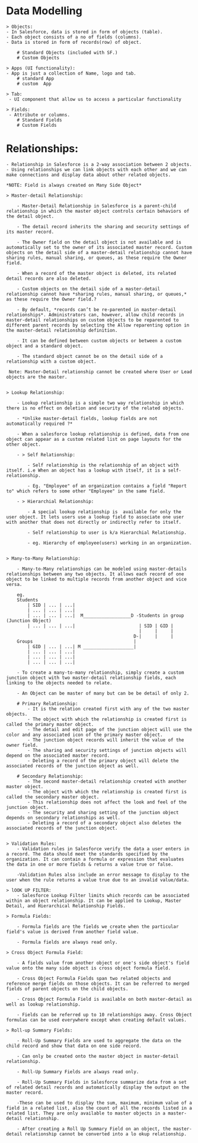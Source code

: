 # Data Modelling
    > Objects:
    - In Salesforce, data is stored in form of objects (table).
    - Each object consists of a no of fields (columns).
    - Data is stored in form of records(row) of object.

        # Standard Objects (included with SF.)
        # Custom Objects
    
    > Apps (UI functionality): 
    - App is just a collection of Name, logo and tab.
        # standard App
        # custom  App

    > Tab:
     - UI component that allow us to access a particular functionality 
    
    > Fields:
     - Attribute or columns.
        # Standard Fields
        # Custom Fields

# Relationships: 
    - Relationship in Salesforce is a 2-way association between 2 objects. 
    - Using relationships we can link objects with each other and we can make connections and display data about other related objects.
    
    *NOTE: Field is always created on Many Side Object*

    > Master-detail Relationship:
        
        - Master-Detail Relationship in Salesforce is a parent-child relationship in which the master object controls certain behaviors of the detail object.
        
        - The detail record inherits the sharing and security settings of its master record.

        - The Owner field on the detail object is not available and is automatically set to the owner of its associated master record. Custom objects on the detail side of a master-detail relationship cannot have sharing rules, manual sharing, or queues, as these require the Owner field.

        - When a record of the master object is deleted, its related detail records are also deleted.

        - Custom objects on the detail side of a master-detail relationship cannot have *sharing rules, manual sharing, or queues,* as these require the Owner field.?
        
        - By default, *records can’t be re-parented in master-detail relationships*. Administrators can, however, allow child records in master-detail relationships on custom objects to be reparented to different parent records by selecting the Allow reparenting option in the master-detail relationship definition.
        
        - It can be defined between custom objects or between a custom object and a standard object.
        
        - The standard object cannot be on the detail side of a relationship with a custom object.
    
     Note: Master-Detail relationship cannot be created where User or Lead objects are the master.


    > Lookup Relationship:
         
        - Lookup relationship is a simple two way relationship in which there is no effect on deletion and security of the related objects.
        
        - *Unlike master-detail fields, lookup fields are not automatically required ?* 

        - When a salesforce lookup relationship is defined, data from one object can appear as a custom related list on page layouts for the other object.
        
        - > Self Relationship:
        
            - Self relationship is the relationship of an object with itself. i.e When an object has a lookup with itself, it is a self-relationship.
        
            - Eg. "Employee" of an organization contains a field "Report to" which refers to some other "Employee" in the same field.
        
        - > Hierarchial Relationship: 

            - A special lookup relationship is  available for only the user object. It lets users use a lookup field to associate one user with another that does not directly or indirectly refer to itself.

            - Self relationship to user is k/a Hierarchial Relationship.

            - eg. Hierarchy of employee(users) working in an organization.


    > Many-to-Many Relationship: 
        
        - Many-to-Many relationships can be modeled using master-details relationships between any two objects. It allows each record of one object to be linked to multiple records from another object and vice versa.

        eg. 
        Students
            | SID | ... | ...|              
            | ... | ... | ...|              
            | ... | ... | ...|  M__________________D -Students in group (Junction Object)
            | ... | ... | ...|                        | SID | GID |
                                                      |     |     |
                                                    D-|     |     |
        Groups                                      |
            | GID | ... | ...| M ___________________|
            | ... | ... | ...|
            | ... | ... | ...|
            | ... | ... | ...|
            
        - To create a many-to-many relationship, simply create a custom junction object with two master-detail relationship fields, each linking to the objects needed to relate.
       
        - An Object can be master of many but can be be detail of only 2.
       
        # Primary Relationship:
            - It is the relation created first with any of the two master objects.
            - The object with which the relationship is created first is called the primary master object.
            - The detail and edit page of the junction object will use the color and any associated icon of the primary master object.
            - The junction object records will inherit the value of the owner field.
            - The sharing and security settings of junction objects will depend on the associated master record.
            - Deleting a record of the primary object will delete the associated records of the junction object as well.

        # Secondary Relationship:
            - The second master-detail relationship created with another master object.
            - The object with which the relationship is created first is called the secondary master object.
            - This relationship does not affect the look and feel of the junction object.
            - The security and sharing setting of the junction object depends on secondary relationships as well.
            - Deleting a record of a secondary object also deletes the associated records of the junction object.
   
              
    > Validation Rules: 
        - Validation rules in Salesforce verify the data a user enters in a record. The data should meet the standards specified by the organization. It can contain a formula or expression that evaluates the data in one or more fields & returns a value true or false.

        -Validation Rules also include an error message to display to the user when the rule returns a value true due to an invalid value/data.

    > lOOK UP FILTER: 
        - Salesforce Lookup Filter limits which records can be associated within an object relationship. It can be applied to Lookup, Master Detail, and Hierarchical Relationship Fields.

    > Formula Fields: 

        - Formula fields are the fields we create when the particular field's value is derived from another field value.
    
        - Formula fields are always read only.

    > Cross Object Formula Field: 
        
        - A fields value from another object or one's side object's field value onto the many side object is cross object formula field.

        - Cross Object Formula Fields span two related objects and reference merge fields on those objects. It can be referred to merged fields of parent objects on the child objects. 
        
        - Cross Object Formula Field is available on both master-detail as well as lookup relationship.

        - Fields can be referred up to 10 relationships away. Cross Object formulas can be used everywhere except when creating default values.

    > Roll-up Summary Fields:
        
        - Roll-Up Summary Fields are used to aggregate the data on the child record and show that data on one side record.

        - Can only be created onto the master object in master-detail relationship.

        - Roll-Up Summary Fields are always read only.
    
        - Roll-Up Summary Fields in Salesforce summarize data from a set of related detail records and automatically display the output on the master record.
        
        -These can be used to display the sum, maximum, minimum value of a field in a related list, also the count of all the records listed in a related list. They are only available to master objects in a master-detail relationship.

        - After creating a Roll Up Summary Field on an object, the master-detail relationship cannot be converted into a lo okup relationship.
